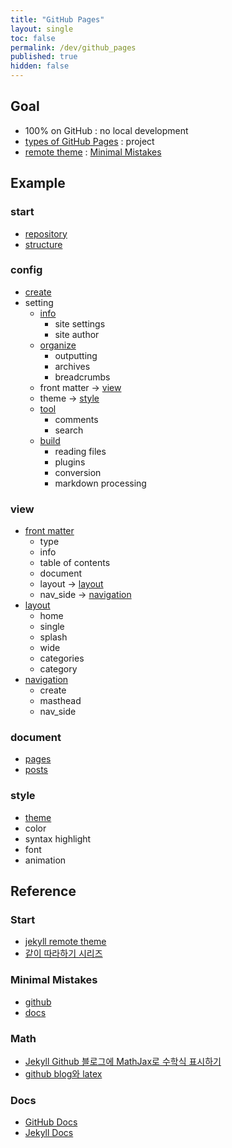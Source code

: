 ```yaml
---
title: "GitHub Pages"
layout: single
toc: false
permalink: /dev/github_pages
published: true
hidden: false
---
```


<head>
  <base target="_blank">
</head>

## Goal

- 100% on GitHub : no local development
- [types of GitHub Pages](https://docs.github.com/en/pages/getting-started-with-github-pages/about-github-pages#types-of-github-pages-sites) : project
- [remote theme](https://docs.github.com/en/pages/setting-up-a-github-pages-site-with-jekyll/adding-a-theme-to-your-github-pages-site-using-jekyll#adding-a-theme) : [Minimal Mistakes](https://github.com/mmistakes/minimal-mistakes)

## Example

### start

- [repository](/dev/github_pages/example/start/repository)
- [structure](/dev/github_pages/example/start/structure)

### config

- [create](/dev/github_pages/example/config/create)
- setting
  - [info](/dev/github_pages/example/config/setting/info)
    - site settings
    - site author
  - [organize](/dev/github_pages/example/config/setting/organize)
    - outputting
    - archives
    - breadcrumbs
  - front matter -> [view](#view)
  - theme -> [style](#style)
  - [tool](/dev/github_pages/example/config/setting/tool)
    - comments
    - search
  - [build](/dev/github_pages/example/config/setting/build)
    - reading files
    - plugins
    - conversion
    - markdown processing

### view

- [front matter](/dev/github_pages/example/view/front_matter)
  - type
  - info
  - table of contents
  - document
  - layout -> [layout](#layout)
  - nav_side -> [navigation](#navigation)
- [layout](/dev/github_pages/example/view/layout)
  - home
  - single
  - splash
  - wide
  - categories
  - category
- [navigation](/dev/github_pages/example/view/navigation)
  - create
  - masthead
  - nav_side

### document

- [pages](/dev/github_pages/example/document/pages)
- [posts](/dev/github_pages/example/document/posts)

### style

- [theme](/dev/github_pages/example/style/theme)
- color
- syntax highlight
- font
- animation



## Reference

### Start

- [jekyll remote theme](https://dreamgonfly.github.io/blog/jekyll-remote-theme/)
- [같이 따라하기 시리즈](https://devinlife.com/howto/)

### Minimal Mistakes

- [github](https://github.com/mmistakes/minimal-mistakes)
- [docs](https://mmistakes.github.io/minimal-mistakes/)

### Math

- [Jekyll Github 블로그에 MathJax로 수학식 표시하기](https://mkkim85.github.io/blog-apply-mathjax-to-jekyll-and-github-pages/)
- [github blog와 latex](https://eeeuns.github.io/2020/12/10/githubblog/)

### Docs

- [GitHub Docs](https://docs.github.com/en/free-pro-team@latest/github/working-with-github-pages)
- [Jekyll Docs](https://jekyllrb.com/docs/)
